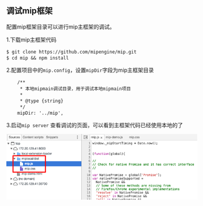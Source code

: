 调试mip框架
---

配置mip框架目录可以进行mip主框架的调试。

1.下载mip主框架代码

```
$ git clone https://github.com/mipengine/mip.git
$ cd mip && npm install
```

2.配置项目中的`mip.config`，设置`mipDir`字段为mip主框架目录

```
    /**
     * 本地mipmain调试目录，用于调试本地mipmain项目
     *
     * @type {string}
     */
    mipDir: '../mip',
```

3.启动`mip server` 查看调试的页面，可以看到主框架代码已经使用本地的了

![main debug](./example/mip-main-debug.png)


